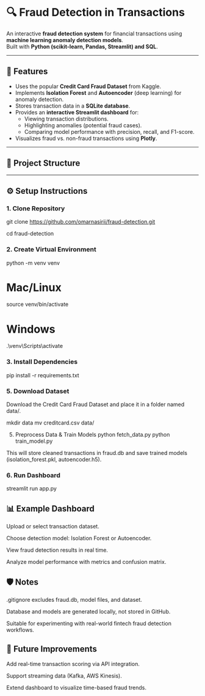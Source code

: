 # 🔍 Fraud Detection in Transactions

An interactive **fraud detection system** for financial transactions using **machine learning anomaly detection models**.  
Built with **Python (scikit-learn, Pandas, Streamlit) and SQL**.  

---

## 🚀 Features
- Uses the popular **Credit Card Fraud Dataset** from Kaggle.
- Implements **Isolation Forest** and **Autoencoder** (deep learning) for anomaly detection.
- Stores transaction data in a **SQLite database**.
- Provides an **interactive Streamlit dashboard** for:
  - Viewing transaction distributions.
  - Highlighting anomalies (potential fraud cases).
  - Comparing model performance with precision, recall, and F1-score.
- Visualizes fraud vs. non-fraud transactions using **Plotly**.

---

## 📂 Project Structure
---

## ⚙️ Setup Instructions

### 1. Clone Repository

git clone https://github.com/omarnasirii/fraud-detection.git

cd fraud-detection

### 2. Create Virtual Environment

python -m venv venv

# Mac/Linux
source venv/bin/activate
# Windows
.\venv\Scripts\activate

### 3. Install Dependencies

pip install -r requirements.txt

### 5. Download Dataset

Download the Credit Card Fraud Dataset
 and place it in a folder named data/.

mkdir data
mv creditcard.csv data/

5. Preprocess Data & Train Models
python fetch_data.py
python train_model.py


This will store cleaned transactions in fraud.db and save trained models (isolation_forest.pkl, autoencoder.h5).

### 6. Run Dashboard
streamlit run app.py

## 📊 Example Dashboard

Upload or select transaction dataset.

Choose detection model: Isolation Forest or Autoencoder.

View fraud detection results in real time.

Analyze model performance with metrics and confusion matrix.

## 🛡️ Notes

.gitignore excludes fraud.db, model files, and dataset.

Database and models are generated locally, not stored in GitHub.

Suitable for experimenting with real-world fintech fraud detection workflows.

## 🔮 Future Improvements

Add real-time transaction scoring via API integration.

Support streaming data (Kafka, AWS Kinesis).

Extend dashboard to visualize time-based fraud trends.
